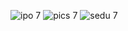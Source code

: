 ![ipo 7](https://github.com/user-attachments/assets/7f6ab634-8c2b-4446-b4f7-f653187de98c)
![pics 7](https://github.com/user-attachments/assets/47c87d91-9f4b-4427-961e-e90d0b4da336)
![sedu 7](https://github.com/user-attachments/assets/3570fedb-d061-4ee5-98f1-6a3fe07ba2b7)
